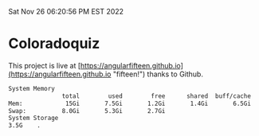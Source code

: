 Sat Nov 26 06:20:56 PM EST 2022

# Coloradoquiz


This project is live at [https://angularfifteen.github.io](https://angularfifteen.github.io "fifteen!") thanks to Github.

```bash
System Memory
               total        used        free      shared  buff/cache   available
Mem:            15Gi       7.5Gi       1.2Gi       1.4Gi       6.5Gi       6.0Gi
Swap:          8.0Gi       5.3Gi       2.7Gi
System Storage
3.5G	.
```
```bash
